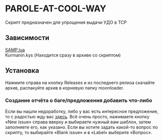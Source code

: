 # PAROLE-AT-COOL-WAY
Скрипт предназначен для упрощения выдачи УДО в ТСР

## Зависимости
[SAMP.lua](https://github.com/THE-FYP/SAMP.Lua)\
Kurmanin.kys (Находится сразу в архиве со скриптом)

## Установка
Нажмите справа на кнопку Releases и из последнего релиза скачайте архив, распакуйте архив в корневую папку moonloader.

### Создание отчёта о баге/предложения добавить что-либо
Если вы нашли недоработку, либо у вас есть интересное предложение, то с радостью жду вас [здесь](https://github.com/arthur29k/PAROLE-AT-COOL-WAY/issues).
Всё очень просто, нажимаете кнопку «New issue» справа вверху и выбираете нужный вам шаблон, затем заполняете его, как указано.
Если вы хотите задать какой-то вопрос по скрипту, то выбирайте «Blank issue» и в «Label» выберите «Вопрос».
